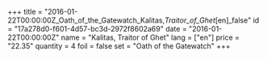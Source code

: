 +++
title = "2016-01-22T00:00:00Z_Oath_of_the_Gatewatch_Kalitas,_Traitor_of_Ghet_[en]_false"
id = "17a278d0-f601-4d57-bc3d-2972f8602a69"
date = "2016-01-22T00:00:00Z"
name = "Kalitas, Traitor of Ghet"
lang = ["en"]
price = "22.35"
quantity = 4
foil = false
set = "Oath of the Gatewatch"
+++
